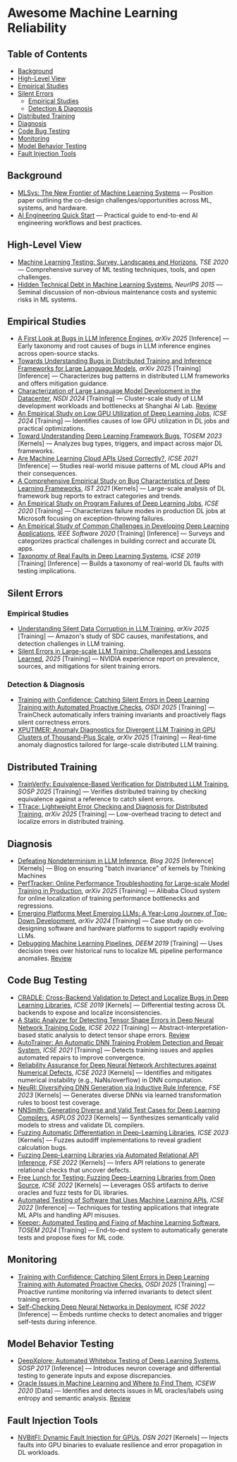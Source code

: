 # Awesome Machine Learning Reliability

## Table of Contents

- [Background](#background)
- [High-Level View](#high-level-view)
- [Empirical Studies](#empirical-studies)
- [Silent Errors](#silent-errors)
  - [Empirical Studies](#empirical-studies-1)
  - [Detection & Diagnosis](#detection--diagnosis)
- [Distributed Training](#distributed-training)
- [Diagnosis](#diagnosis)
- [Code Bug Testing](#code-bug-testing)
- [Monitoring](#monitoring)
- [Model Behavior Testing](#model-behavior-testing)
- [Fault Injection Tools](#fault-injection-tools)

## Background

- [MLSys: The New Frontier of Machine Learning Systems](https://arxiv.org/pdf/1904.03257.pdf) — Position paper outlining the co-design challenges/opportunities across ML, systems, and hardware.
- [AI Engineering Quick Start](https://ai-engineering.club/docs/quick_start) — Practical guide to end-to-end AI engineering workflows and best practices.

## High-Level View

- [Machine Learning Testing: Survey, Landscapes and Horizons](https://arxiv.org/pdf/1906.10742.pdf), *TSE 2020* — Comprehensive survey of ML testing techniques, tools, and open challenges.
- [Hidden Technical Debt in Machine Learning Systems](https://papers.nips.cc/paper/5656-hidden-technical-debt-in-machine-learning-systems.pdf), *NeurIPS 2015* — Seminal discussion of non-obvious maintenance costs and systemic risks in ML systems.

## Empirical Studies
- [A First Look at Bugs in LLM Inference Engines](https://www.arxiv.org/abs/2506.09713), *arXiv 2025* [Inference] — Early taxonomy and root causes of bugs in LLM inference engines across open-source stacks.
- [Towards Understanding Bugs in Distributed Training and Inference Frameworks for Large Language Models](https://arxiv.org/pdf/2506.10426), *arXiv 2025* [Training] [Inference] — Characterizes bug patterns in distributed LLM frameworks and offers mitigation guidance.
- [Characterization of Large Language Model Development in the Datacenter](https://arxiv.org/abs/2403.07648), *NSDI 2024* [Training] — Cluster-scale study of LLM development workloads and bottlenecks at Shanghai AI Lab. [Review](./reviews/Characterization%20of%20Large%20Language%20Model%20Development%20in%20the%20Datacenter.md)
- [An Empirical Study on Low GPU Utilization of Deep Learning Jobs](https://dl.acm.org/doi/10.1145/3597503.3639232), *ICSE 2024* [Training] — Identifies causes of low GPU utilization in DL jobs and practical optimizations.
- [Toward Understanding Deep Learning Framework Bugs](https://dl.acm.org/doi/10.1145/3587155), *TOSEM 2023* [Kernels] — Analyzes bug types, triggers, and impact across major DL frameworks.
- [Are Machine Learning Cloud APIs Used Correctly?](https://ieeexplore.ieee.org/document/9402073), *ICSE 2021* [Inference] — Studies real-world misuse patterns of ML cloud APIs and their consequences.
- [A Comprehensive Empirical Study on Bug Characteristics of Deep Learning Frameworks](https://linkinghub.elsevier.com/retrieve/pii/S0950584922001306), *IST 2021* [Kernels] — Large-scale analysis of DL framework bug reports to extract categories and trends.
- [An Empirical Study on Program Failures of Deep Learning Jobs](https://dl.acm.org/doi/10.1145/3377811.3380362), *ICSE 2020* [Training] — Characterizes failure modes in production DL jobs at Microsoft focusing on exception-throwing failures.
- [An Empirical Study of Common Challenges in Developing Deep Learning Applications](https://ieeexplore.ieee.org/document/8987482), *IEEE Software 2020* [Training] [Inference] — Surveys and categorizes practical challenges in building correct and accurate DL apps.
- [Taxonomy of Real Faults in Deep Learning Systems](https://arxiv.org/abs/1910.11015), *ICSE 2019* [Training] [Inference] — Builds a taxonomy of real-world DL faults with testing implications.

## Silent Errors

### Empirical Studies
- [Understanding Silent Data Corruption in LLM Training](https://arxiv.org/abs/2502.12340), *arXiv 2025* [Training] — Amazon's study of SDC causes, manifestations, and detection challenges in LLM training.
- [Silent Errors in Large-scale LLM Training: Challenges and Lessons Learned](https://atscaleconference.com/scale-data-ai-infra/?tab=0&item=8#agenda-item-8), *2025* [Training] — NVIDIA experience report on prevalence, sources, and mitigations for silent training errors.

### Detection & Diagnosis
- [Training with Confidence: Catching Silent Errors in Deep Learning Training with Automated Proactive Checks](https://www.arxiv.org/abs/2506.14813), *OSDI 2025* [Training] — TrainCheck automatically infers training invariants and proactively flags silent correctness errors.
- [XPUTIMER: Anomaly Diagnostics for Divergent LLM Training in GPU Clusters of Thousand-Plus Scale](https://arxiv.org/pdf/2502.05413), *arXiv 2025* [Training] — Real-time anomaly diagnostics tailored for large-scale distributed LLM training.

## Distributed Training

- [TrainVerify: Equivalence-Based Verification for Distributed LLM Training](https://www.arxiv.org/abs/2506.15961), *SOSP 2025* [Training] — Verifies distributed training by checking equivalence against a reference to catch silent errors.
- [TTrace: Lightweight Error Checking and Diagnosis for Distributed Training](https://arxiv.org/abs/2506.09280), *arXiv 2025* [Training] — Low-overhead tracing to detect and localize errors in distributed training.

## Diagnosis
- [Defeating Nondeterminism in LLM Inference](https://thinkingmachines.ai/blog/defeating-nondeterminism-in-llm-inference/), *Blog 2025* [Inference] [Kernels] — Blog on ensuring "batch invariance" of kernels by Thinking Machines
- [PerfTracker: Online Performance Troubleshooting for Large-scale Model Training in Production](https://arxiv.org/abs/2506.08528), *arXiv 2025* [Training] — Alibaba Cloud system for online localization of training performance bottlenecks and regressions.
- [Emerging Platforms Meet Emerging LLMs: A Year-Long Journey of Top-Down Development](http://arxiv.org/abs/2404.09151), *arXiv 2024* [Training] — Case study on co-designing software and hardware platforms to support rapidly evolving LLMs.
- [Debugging Machine Learning Pipelines](https://dl.acm.org/doi/10.1145/3329486.3329489), *DEEM 2019* [Training] — Uses decision trees over historical runs to localize ML pipeline performance anomalies. [Review](reviews/Debugging-Machine-Learning-Pipelines.md)

## Code Bug Testing

- [CRADLE: Cross-Backend Validation to Detect and Localize Bugs in Deep Learning Libraries](https://www.cs.purdue.edu/homes/lintan/publications/cradle-icse19.pdf), *ICSE 2019* [Kernels] — Differential testing across DL backends to expose and localize inconsistencies.
- [A Static Analyzer for Detecting Tensor Shape Errors in Deep Neural Network Training Code](https://dl.acm.org/doi/abs/10.1145/3510454.3528638), *ICSE 2022* [Training] — Abstract-interpretation-based static analysis to detect tensor shape errors. [Review](reviews/A-Static-Analyzer-for-Detecting-Tensor-Shape-Errors-in-Deep-Neural-Network-Training-Code.md)
- [AutoTrainer: An Automatic DNN Training Problem Detection and Repair System](https://dl.acm.org/doi/10.1109/ICSE43902.2021.00043), *ICSE 2021* [Training] — Detects training issues and applies automated repairs to improve convergence.
- [Reliability Assurance for Deep Neural Network Architectures against Numerical Defects](https://dl.acm.org/doi/abs/10.1109/ICSE48619.2023.00156), *ICSE 2023* [Kernels] — Identifies and mitigates numerical instability (e.g., NaNs/overflow) in DNN computation.
- [NeuRI: Diversifying DNN Generation via Inductive Rule Inference](https://arxiv.org/abs/2302.02261), *FSE 2023* [Kernels] — Generates diverse DNNs via learned transformation rules to boost test coverage.
- [NNSmith: Generating Diverse and Valid Test Cases for Deep Learning Compilers](http://arxiv.org/abs/2207.13066), *ASPLOS 2023* [Kernels] — Synthesizes semantically valid models to stress and validate DL compilers.
- [Fuzzing Automatic Differentiation in Deep-Learning Libraries](https://arxiv.org/pdf/2302.04351), *ICSE 2023* [Kernels] — Fuzzes autodiff implementations to reveal gradient calculation bugs.
- [Fuzzing Deep-Learning Libraries via Automated Relational API Inference](https://arxiv.org/pdf/2207.05531), *FSE 2022* [Kernels] — Infers API relations to generate relational checks that uncover defects.
- [Free Lunch for Testing: Fuzzing Deep-Learning Libraries from Open Source](http://lingming.cs.illinois.edu/publications/icse2022a.pdf), *ICSE 2022* [Kernels] — Leverages OSS artifacts to derive oracles and fuzz tests for DL libraries.
- [Automated Testing of Software that Uses Machine Learning APIs](https://ieeexplore.ieee.org/document/9793999), *ICSE 2022* [Inference] — Techniques for testing applications that integrate ML APIs and handling API misuses.
- [Keeper: Automated Testing and Fixing of Machine Learning Software](https://www.microsoft.com/en-us/research/publication/keeper-automated-testing-and-fixing-of-machine-learning-software/), *TOSEM 2024* [Training] — End-to-end system to automatically generate tests and propose fixes for ML code.

## Monitoring

- [Training with Confidence: Catching Silent Errors in Deep Learning Training with Automated Proactive Checks](https://www.arxiv.org/abs/2506.14813), *OSDI 2025* [Training] — Proactive runtime monitoring via inferred invariants to detect silent training errors.
- [Self-Checking Deep Neural Networks in Deployment](https://dl.acm.org/doi/abs/10.1109/ICSE43902.2021.00044), *ICSE 2022* [Inference] — Embeds runtime checks to detect anomalies and trigger self-tests during inference.

## Model Behavior Testing

- [DeepXplore: Automated Whitebox Testing of Deep Learning Systems](https://dl.acm.org/doi/10.1145/3132747.3132785), *SOSP 2017* [Inference] — Introduces neuron coverage and differential testing to generate inputs and expose discrepancies.
- [Oracle Issues in Machine Learning and Where to Find Them](https://dl.acm.org/doi/10.1145/3387940.3391490), *ICSEW 2020* [Data] — Identifies and detects issues in ML oracles/labels using entropy and semantic analysis. [Review](reviews/Oracle-Issues-in-Machine-Learning-and-Where-to-Find-Them.md)

## Fault Injection Tools
- [NVBitFI: Dynamic Fault Injection for GPUs](https://ieeexplore.ieee.org/abstract/document/9505068), *DSN 2021* [Kernels] — Injects faults into GPU binaries to evaluate resilience and error propagation in DL workloads.

<!-- 
TBD:
- @misc{zhang2024surveydeeplearninglibrary,
      title={A Survey of Deep Learning Library Testing Methods}, 
      author={Xiaoyu Zhang and Weipeng Jiang and Chao Shen and Qi Li and Qian Wang and Chenhao Lin and Xiaohong Guan},
      year={2024},
      eprint={2404.17871},
      archivePrefix={arXiv},
      primaryClass={cs.SE},
      url={https://arxiv.org/abs/2404.17871}, 
}

-  -->
